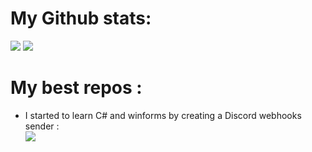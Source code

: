 <h1>My Github stats: </h1>
<img src='https://github-readme-stats.vercel.app/api?username=Kunah&count_private=true&bg_color=171515&text_color=E5E7EB&title_color=01acfb&border_color=01acfb'/>
<img src='https://github-readme-stats.vercel.app/api/top-langs/?username=Kunah&layout=compact&hide=lua,batchfile&bg_color=171515&title_color=01acfb&text_color=E5E7EB&border_color=01acfb'/>
<h1>My best repos : </h1>
<ul>
    <li>I started to learn C# and winforms by creating a Discord webhooks sender :</li>
        <img src="https://github-readme-stats.vercel.app/api/pin/?username=Kunah&repo=Discord-Webhook-Sender&bg_color=171515&title_color=01acfb&text_color=E5E7EB&border_color=01acfb" />
</ul>
